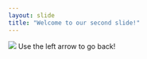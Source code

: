 ```yaml
---
layout: slide
title: "Welcome to our second slide!"
---
```

<img src="https://i.pinimg.com/222x/2d/41/9f/2d419ffda30cd29f18afa3409ea03dcd.jpg">
Use the left arrow to go back!
